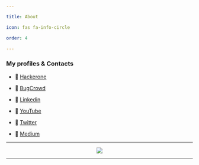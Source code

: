 ```yaml
---

title: About

icon: fas fa-info-circle

order: 4

---
```


### My profiles & Contacts

- 🔰 [Hackerone](https://hackerone.com/remonsec)

- 🔰 [BugCrowd](https://bugcrowd.com/remonsec)

- 🔰 [Linkedin](https://www.linkedin.com/in/remonsec/)

- 🔰 [YouTube](https://youtube.com/remonsec)

- 🔰 [Twitter](https://twitter.com/remonsec)

- 🔰 [Medium](https://medium.com/@remonsec)

*************

<p align="center">

<a href="https://github.com/anuraghazra/github-readme-stats"> 

<img src="https://github-readme-stats.vercel.app/api?username=remonsec&&show_icons=true&theme=radical"/>

</a>

</p>

*************
